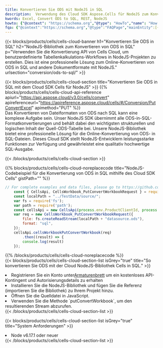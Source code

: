 ```yaml
---
title: Konvertieren Sie ODS mit NodeJS in SQL
description:  Verwendung des Cloud SDK Aspose.Cells für NodeJS zum Konvertieren einer Datei im ODS-Format in eine Datei im SQL-Format.
kwords: Excel, Convert ODS to SQL, REST, NodeJS
howto: {"@context": "https://schema.org","@type": "HowTo","name": "How to convert ODS to SQL using the Cells Cloud NodeJS library.","description": "How to convert ODS to SQL using the Cells Cloud NodeJS library.","image": {"@type": "ImageObject"},"url": "/nodejs/conversion/ods-to-sql/","step": [{ "@type": "HowToStep","name": "How to convert ODS to SQL using the Cells Cloud NodeJS library. step 1", "image": {"@type": "ImageObject",},"url": "/nodejs/conversion/ods-to-sql/","text": "Register an account at <a href='https://dashboard.aspose.cloud/'>Dashboard</a> to get free API quota & authorization details",},{ "@type": "HowToStep","name": "How to convert ODS to SQL using the Cells Cloud NodeJS library. step 1", "image": {"@type": "ImageObject",},"url": "/nodejs/conversion/ods-to-sql/","text": "Install NodeJS library and add the reference (import the library) to your project.",},{ "@type": "HowToStep","name": "How to convert ODS to SQL using the Cells Cloud NodeJS library. step 1", "image": {"@type": "ImageObject",},"url": "/nodejs/conversion/ods-to-sql/","text": "Open the source file in JavaScript.",},{ "@type": "HowToStep","name": "How to convert ODS to SQL using the Cells Cloud NodeJS library. step 1", "image": {"@type": "ImageObject",},"url": "/nodejs/conversion/ods-to-sql/","text": "Use the `putConvertWorkbook` method to retrieve the resulting stream.",}, ],"supply": {"@type": "HowToSupply","name": "document"},"tool": [{"@type": "HowToTool","name": "Visual Studio, Visual Studio Code, WebStorm"},{"@type": "HowToTool","name": "Aspose Cells"}],"totalTime": "PT6M"}
fqa: {"@context":"https://schema.org","@type":"FAQPage","mainEntity":[{"@type":"Question","name":"Why convert file formats in C# using REST API?","acceptedAnswer":{"@type":"Answer","text":"Documents are encoded in many ways, and some files may be incompatible with the software you use. To open and read such files, just convert them to appropriate file formats.<br/><ol><li>Install .NET SDK and add the reference (import the library) to your project.</li><li>Open the source file in C# using REST API.</li><li>Call the PutConvertWorkbookRequest() method, passing an output filename with required extension.</li><li>Get the result of conversion as a separate file.</li></ol>"}},{"@type":"Question","name":"What file formats can I convert with your C# library?","acceptedAnswer":{"@type":"Answer","text":"We support a variety of file formats for conversion using .NET library, including XLSX, Excel, xls , PDF, CSV, HTML, Markdown, XML, PNG, JPG, TIFF, Json, TXT and many more."}},{"@type":"Question","name":"What is the maximum allowed file size for conversion using this .NET library?","acceptedAnswer":{"@type":"Answer","text":"There are no file size limits for format conversions using .NET library."}}]}
---
```

{{< blocks/products/cells/cells-cloud-banner h1="Konvertieren Sie ODS in SQL" h2="NodeJS-Bibliothek zum Konvertieren von ODS in SQL" p="Verwenden Sie die Konvertierung API von Cells Cloud, um benutzerdefinierte Tabellenkalkulations-Workflows in NodeJS-Projekten zu erstellen. Dies ist eine professionelle Lösung zum Online-Konvertieren von ODS in SQL und andere Dokumentformate mit NodeJS." urlsection="conversion/ods-to-sql/" >}}

{{< blocks/products/cells/cells-cloud-section title="Konvertieren Sie ODS in SQL mit dem Cloud SDK Cells für NodeJS" >}}
{{% blocks/products/cells/cells-cloud-api-reference apiurl="https://api.aspose.cloud/v3.0/cells/convert" apireferenceurl="https://apireference.aspose.cloud/cells/#/Conversion/PutConvertExcel" apimethod="PUT" %}}
<br/>
Das Konvertieren von Dateiformaten von ODS nach SQL kann eine komplexe Aufgabe sein. Unser NodeJS SDK übernimmt alle ODS-in-SQL-Formatkonvertierungen und behält dabei den wichtigsten strukturellen und logischen Inhalt der Quell-ODS-Tabelle bei. Unsere NodeJS-Bibliothek bietet eine professionelle Lösung für die Online-Konvertierung von ODS- in SQL-Dateien. Dieses Cloud SDK stellt NodeJS-Entwicklern leistungsstarke Funktionen zur Verfügung und gewährleistet eine qualitativ hochwertige SQL-Ausgabe.

{{< /blocks/products/cells/cells-cloud-section >}}

{{% blocks/products/cells/cells-cloud-noreplacecode title="NodeJS-Codebeispiel für die Konvertierung von ODS in SQL mithilfe des Cloud SDK Cells" gistPath="" %}}
 
```js
// For complete examples and data files, please go to https://github.com/aspose-cells-cloud/aspose-cells-cloud-node/
    const { CellsApi, CellsWorkbook_PutConvertWorkbookRequest } = require("asposecellscloud");
    const localPath = "../TestData/source/";
    var fs = require('fs');
    var path = require('path');
    const cellsApi = new CellsApi(process.env.ProductClientId, process.env.ProductClientSecret);
    var req = new CellsWorkbook_PutConvertWorkbookRequest({
        file: fs.createReadStream(localPath + "datasource.ods"),
        format: "sql",
    });
    cellsApi.cellsWorkbookPutConvertWorkbook(req)
        .then((result) => {
        console.log(result)
    });
```
 
{{% /blocks/products/cells/cells-cloud-noreplacecode %}}
<br/>
{{< blocks/products/cells/cells-cloud-section-list isGrey="true" title="So konvertieren Sie ODS mit der Cloud NodeJS-Bibliothek Cells in SQL." >}}
<li> Registrieren Sie ein Konto unter<a href="https://dashboard.aspose.cloud/">Armaturenbrett</a> um ein kostenloses API-Kontingent und Autorisierungsdetails zu erhalten</li>
<li>Installieren Sie die NodeJS-Bibliothek und fügen Sie die Referenz (importieren Sie die Bibliothek) zu Ihrem Projekt hinzu.</li>
<li>Öffnen Sie die Quelldatei in JavaScript.</li>
<li>Verwenden Sie die Methode `putConvertWorkbook`, um den resultierenden Stream abzurufen.</li>
{{< /blocks/products/cells/cells-cloud-section-list >}}

{{< blocks/products/cells/cells-cloud-section-list isGrey="true" title="System Anforderungen" >}}
<li>Node v6.17.1 oder neuer</li>
{{< /blocks/products/cells/cells-cloud-section-list >}}
